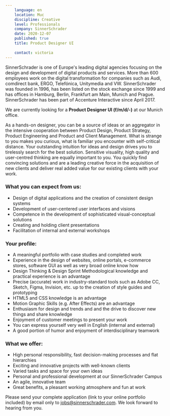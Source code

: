 ```yaml
---
    language: en
    location: Muc
    discipline: Creative
    level: Professionals
    company: SinnerSchrader
    date: 2020-12-07
    published: true
    title: Product Designer UI
     
    contact: victoria
---
```


SinnerSchrader is one of Europe's leading digital agencies focusing on the design and development of digital products and services. More than 600 employees work on the digital transformation for companies such as Audi, comdirect bank, ERGO, Telefónica, Unitymedia and VW. SinnerSchrader was founded in 1996, has been listed on the stock exchange since 1999 and has offices in Hamburg, Berlin, Frankfurt am Main, Munich and Prague. SinnerSchrader has been part of Accenture Interactive since April 2017.

We are currently looking for a **Product Designer UI (f/m/d/-)** at our Munich office.

As a hands-on designer, you can be a source of ideas or an aggregator in the intensive cooperation between Product Design, Product Strategy, Product Engineering and Product and Client Management. What is strange to you makes you curious, what is familiar you encounter with self-critical distance. Your outstanding intuition for ideas and design drives you to tirelessly search for the best solution. Sensitive visuality, high quality and user-centred thinking are equally important to you. You quickly find convincing solutions and are a leading creative force in the acquisition of new clients and deliver real added value for our existing clients with your work.

### What you can expect from us:

- Design of digital applications and the creation of consistent design systems
- Development of user-centered user interfaces and visions
- Competence in the development of sophisticated visual-conceptual solutions
- Creating and holding client presentations
- Facilitation of internal and external workshops

### Your profile:

- A meaningful portfolio with case studies and completed work
- Experience in the design of websites, online portals, e-commerce stores, software GUI as well as very broad online know how
- Design Thinking & Design Sprint Methodological knowledge and practical experience is an advantage
- Precise (accurate) work in industry-standard tools such as Adobe CC, Sketch, Figma, Invision, etc. up to the creation of style guides and prototyping
- HTML5 and CSS knowledge is an advantage
- Motion Graphic Skills (e.g. After Effects) are an advantage
- Enthusiasm for design and trends and and the drive to discover new things and share knowledge
- Enjoyment of customer meetings to present your work
- You can express yourself very well in English (internal and external)
- A good portion of humor and enjoyment of interdisciplinary teamwork

### What we offer:

- High personal responsibility, fast decision-making processes and flat hierarchies
- Exciting and innovative projects with well-known clients
- Varied tasks and space for your own ideas
- Personal and professional development at our SinnerSchrader Campus
- An agile, innovative team
- Great benefits, a pleasant working atmosphere and fun at work

Please send your complete application (link to your online portfolio included) by email only to <jobs@sinnerschrader.com>. We look forward to hearing from you.
